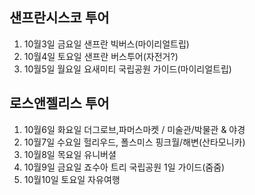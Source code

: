 ## 샌프란시스코 투어  
1. 10월3일 금요일 샌프란 빅버스(마이리얼트립)  
2. 10월4일 토요일 샌프란 버스투어(자전거?)  
3. 10월5일 월요일 요새미티 국립공원 가이드(마이리얼트립)

## 로스앤젤리스 투어  
1. 10월6일 화요일 더그로브,파머스마켓 / 미술관/박물관 & 야경  
2. 10월7일 수요일 헐리우드, 폴스미스 핑크월/해변(산타모니카)  
3. 10월8일 목요일 유니버셜  
4. 10월9일 금요일 죠수아 트리 국립공원 1일 가이드(줌줌)  
5. 10월10일 토요일 자유여행  
